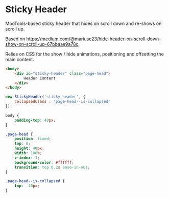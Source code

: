 # Sticky Header

MooTools-based sticky header that hides on scroll down and re-shows on scroll up.

Based on https://medium.com/@mariusc23/hide-header-on-scroll-down-show-on-scroll-up-67bbaae9a78c

Relies on CSS for the show / hide animations, positioning and offsetting the main content.

````HTML
<body>
	<div id="sticky-header" class="page-head">
		Header Content
	</div>
</body>
````

````JavaScript
new StickyHeader('sticky-header', {
	collapsedClass : 'page-head--is-collapsed'
});
````

````CSS
body {
	padding-top: 40px;
}

.page-head {
	position: fixed;
	top: 0;
	height: 40px;
	width: 100%;
	z-index: 1;
	background-color: #ffffff;
	transition: top 0.2s ease-in-out;
}

.page-head--is-collapsed {
	top: -40px;
}
````